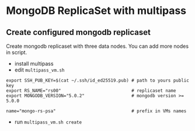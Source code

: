 # MongoDB ReplicaSet with multipass

## Create configured mongodb replicaset

Create mongodb replicaset with three data nodes. You can add more nodes in script.

- install multipass
- edit `multipass_vm.sh`

```
export SSH_PUB_KEY=$(cat ~/.ssh/id_ed25519.pub) # path to yours public key
export RS_NAME="rs00"                           # replicaset name
export MONGODB_VERSION="5.0.2"                  # mongodb version >= 5.0.0

name="mongo-rs-psa"                             # prefix in VMs names
```

- run `multipass_vm.sh create`
